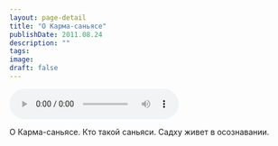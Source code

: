 ```yaml
---
layout: page-detail
title: "О Карма-саньясе"
publishDate: 2011.08.24
description: ""
tags:
image:
draft: false
---
```


<audio title="2011.08.24 - О Карма-саньясе.mp3" src="/upload/iblock/a79/a7951783093534cf76568d70c564e8d8.mp3" controls=""></audio>

 О Карма-саньясе. Кто такой саньяси. Садху живет в осознавании. 

  
